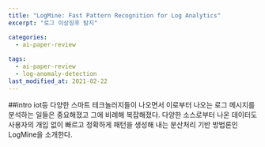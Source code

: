 ```yaml
---
title: "LogMine: Fast Pattern Recognition for Log Analytics"
excerpt: "로그 이상징후 탐지"

categories:
  - ai-paper-review
  
tags:
  - ai-paper-review
  - log-anomaly-detection
last_modified_at: 2021-02-22
---
```


##intro
iot등 다양한 스마트 테크놀러지들이 나오면서 이로부터 나오는 로그 메시지를 분석하는 일들은 중요해졌고 그에 비례해 복잡해졌다. 
다양한 소스로부터 나온 데이터도 사용자의 개입 없이 빠르고 정확하게 패턴을 생성해 내는 분산처리 기반 방법론인 LogMine을 소개한다.

